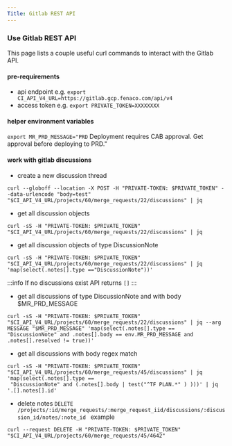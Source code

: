 ```yaml
---
Title: Gitlab REST API
---
```

### Use Gitlab REST API

This page lists a couple useful curl commands to interact with the Gitlab API.

#### pre-requirements
- api endpoint e.g. `export CI_API_V4_URL=https://gitlab.gcp.fenaco.com/api/v4`
- access token e.g. `export PRIVATE_TOKEN=XXXXXXXX`
    
#### helper environment variables
`export MR_PRD_MESSAGE="PRD` Deployment requires CAB approval. Get approval before deploying to PRD."

#### work with gitlab discussions

- create a new discussion thread
```
curl --globoff --location -X POST -H "PRIVATE-TOKEN: $PRIVATE_TOKEN" --data-urlencode "body=test" "$CI_API_V4_URL/projects/60/merge_requests/22/discussions" | jq
```

- get all discussion objects
```
curl -sS -H "PRIVATE-TOKEN: $PRIVATE_TOKEN" "$CI_API_V4_URL/projects/60/merge_requests/22/discussions" | jq
```

- get all discussion objects of type DiscussionNote
```
curl -sS -H "PRIVATE-TOKEN: $PRIVATE_TOKEN" "$CI_API_V4_URL/projects/60/merge_requests/22/discussions" | jq 'map(select(.notes[].type =="DiscussionNote"))'
```
:::info
If no discussions exist API returns `[]`
:::

- get all discussions of type DiscussionNote and with body $MR_PRD_MESSAGE
```
curl -sS -H "PRIVATE-TOKEN: $PRIVATE_TOKEN" "$CI_API_V4_URL/projects/60/merge_requests/22/discussions" | jq --arg MESSAGE "$MR_PRD_MESSAGE" 'map(select(.notes[].type == "DiscussionNote" and .notes[].body == env.MR_PRD_MESSAGE and .notes[].resolved != true))'
```

- get all discussions with body regex match
```
curl -sS -H "PRIVATE-TOKEN: $PRIVATE_TOKEN" "$CI_API_V4_URL/projects/60/merge_requests/45/discussions" | jq 'map(select(.notes[].type ==
 "DiscussionNote" and (.notes[].body | test("^TF PLAN.*" ) )))' | jq '.[].notes[].id'
 ```


- delete notes
`DELETE /projects/:id/merge_requests/:merge_request_iid/discussions/:discussion_id/notes/:note_id
`
example
```
curl --request DELETE -H "PRIVATE-TOKEN: $PRIVATE_TOKEN" "$CI_API_V4_URL/projects/60/merge_requests/45/4642"
```







